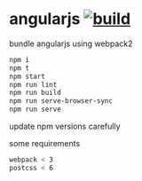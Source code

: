 # angularjs [![build](https://travis-ci.org/daggerok/angularjs.svg?branch=master)](https://travis-ci.org/daggerok/angularjs)

bundle angularjs using webpack2

```bash
npm i
npm t
npm start
npm run lint
npm run build
npm run serve-browser-sync
npm run serve
```

update npm versions carefully

some requirements
```bash
webpack < 3
postcss < 6
```

